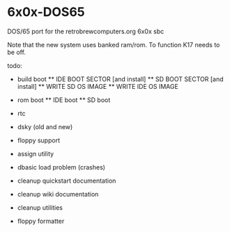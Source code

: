 # 6x0x-DOS65
DOS/65 port for the retrobrewcomputers.org 6x0x sbc

Note that the new system uses banked ram/rom.  To function K17 needs to be off.

todo:
* build boot
** IDE BOOT SECTOR [and install]
** SD BOOT SECTOR [and install]
** WRITE SD OS IMAGE
** WRITE IDE OS IMAGE
* rom boot
** IDE boot
** SD boot

* rtc
* dsky (old and new)
* floppy support
* assign utility
* dbasic load problem (crashes)
* cleanup quickstart documentation
* cleanup wiki documentation
* cleanup utilities
* floppy formatter
